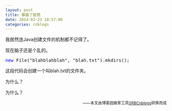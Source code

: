 ```yaml
---
layout: post
title: 暴露了智商
date: 2014-03-23 18:57:00
categories: cnblogs
---
```


<p>我居然连Java创建文件的机制都不记得了。</p>
<p>现在脑子还是个乱的。</p>
<div class="cnblogs_code">
<pre><span style="color: #0000ff;">new</span> File("blahblahblah", "blah.txt").mkdirs();</pre>
</div>
<p>这段代码会创建一个叫blah.txt的文件夹。</p>
<p>为什么？</p>
<p>为什么？</p>

<p align=right><span style="font-size: 12px">——本文由博客园搬家工具<a href="https://github.com/mlxy/SRBCnblogs">SRBCnblogs</a>转换而成</span></p>